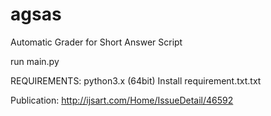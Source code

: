 # agsas
Automatic Grader for Short Answer Script

run main.py

REQUIREMENTS:
python3.x (64bit)
Install requirement.txt.txt


Publication:
http://ijsart.com/Home/IssueDetail/46592
